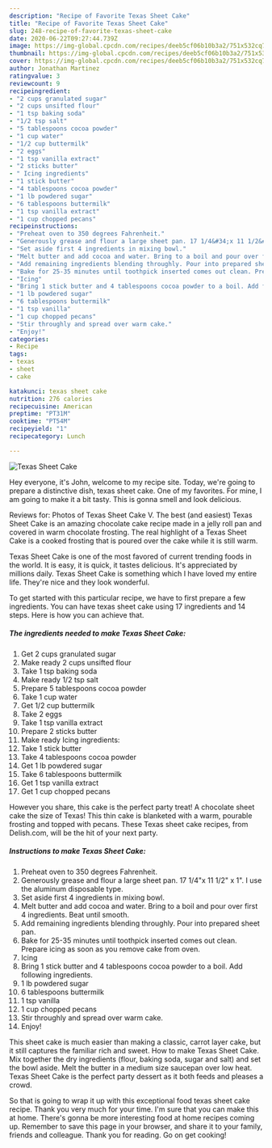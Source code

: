 ```yaml
---
description: "Recipe of Favorite Texas Sheet Cake"
title: "Recipe of Favorite Texas Sheet Cake"
slug: 248-recipe-of-favorite-texas-sheet-cake
date: 2020-06-22T09:27:44.739Z
image: https://img-global.cpcdn.com/recipes/deeb5cf06b10b3a2/751x532cq70/texas-sheet-cake-recipe-main-photo.jpg
thumbnail: https://img-global.cpcdn.com/recipes/deeb5cf06b10b3a2/751x532cq70/texas-sheet-cake-recipe-main-photo.jpg
cover: https://img-global.cpcdn.com/recipes/deeb5cf06b10b3a2/751x532cq70/texas-sheet-cake-recipe-main-photo.jpg
author: Jonathan Martinez
ratingvalue: 3
reviewcount: 9
recipeingredient:
- "2 cups granulated sugar"
- "2 cups unsifted flour"
- "1 tsp baking soda"
- "1/2 tsp salt"
- "5 tablespoons cocoa powder"
- "1 cup water"
- "1/2 cup buttermilk"
- "2 eggs"
- "1 tsp vanilla extract"
- "2 sticks butter"
- " Icing ingredients"
- "1 stick butter"
- "4 tablespoons cocoa powder"
- "1 lb powdered sugar"
- "6 tablespoons buttermilk"
- "1 tsp vanilla extract"
- "1 cup chopped pecans"
recipeinstructions:
- "Preheat oven to 350 degrees Fahrenheit."
- "Generously grease and flour a large sheet pan. 17 1/4&#34;x 11 1/2&#34; x 1&#34;. I use the aluminum disposable type."
- "Set aside first 4 ingredients in mixing bowl."
- "Melt butter and add cocoa and water. Bring to a boil and pour over first 4 ingredients. Beat until smooth."
- "Add remaining ingredients blending throughly. Pour into prepared sheet pan."
- "Bake for 25-35 minutes until toothpick inserted comes out clean. Prepare icing as soon as you remove cake from oven."
- "Icing"
- "Bring 1 stick butter and 4 tablespoons cocoa powder to a boil. Add following ingredients."
- "1 lb powdered sugar"
- "6 tablespoons buttermilk"
- "1 tsp vanilla"
- "1 cup chopped pecans"
- "Stir throughly and spread over warm cake."
- "Enjoy!"
categories:
- Recipe
tags:
- texas
- sheet
- cake

katakunci: texas sheet cake 
nutrition: 276 calories
recipecuisine: American
preptime: "PT31M"
cooktime: "PT54M"
recipeyield: "1"
recipecategory: Lunch

---
```



![Texas Sheet Cake](https://img-global.cpcdn.com/recipes/deeb5cf06b10b3a2/751x532cq70/texas-sheet-cake-recipe-main-photo.jpg)

Hey everyone, it's John, welcome to my recipe site. Today, we're going to prepare a distinctive dish, texas sheet cake. One of my favorites. For mine, I am going to make it a bit tasty. This is gonna smell and look delicious.

Reviews for: Photos of Texas Sheet Cake V. The best (and easiest) Texas Sheet Cake is an amazing chocolate cake recipe made in a jelly roll pan and covered in warm chocolate frosting. The real highlight of a Texas Sheet Cake is a cooked frosting that is poured over the cake while it is still warm.

Texas Sheet Cake is one of the most favored of current trending foods in the world. It is easy, it is quick, it tastes delicious. It's appreciated by millions daily. Texas Sheet Cake is something which I have loved my entire life. They're nice and they look wonderful.


To get started with this particular recipe, we have to first prepare a few ingredients. You can have texas sheet cake using 17 ingredients and 14 steps. Here is how you can achieve that.

<!--inarticleads1-->

##### The ingredients needed to make Texas Sheet Cake:

1. Get 2 cups granulated sugar
1. Make ready 2 cups unsifted flour
1. Take 1 tsp baking soda
1. Make ready 1/2 tsp salt
1. Prepare 5 tablespoons cocoa powder
1. Take 1 cup water
1. Get 1/2 cup buttermilk
1. Take 2 eggs
1. Take 1 tsp vanilla extract
1. Prepare 2 sticks butter
1. Make ready  Icing ingredients:
1. Take 1 stick butter
1. Take 4 tablespoons cocoa powder
1. Get 1 lb powdered sugar
1. Take 6 tablespoons buttermilk
1. Get 1 tsp vanilla extract
1. Get 1 cup chopped pecans


However you share, this cake is the perfect party treat! A chocolate sheet cake the size of Texas! This thin cake is blanketed with a warm, pourable frosting and topped with pecans. These Texas sheet cake recipes, from Delish.com, will be the hit of your next party. 

<!--inarticleads2-->

##### Instructions to make Texas Sheet Cake:

1. Preheat oven to 350 degrees Fahrenheit.
1. Generously grease and flour a large sheet pan. 17 1/4&#34;x 11 1/2&#34; x 1&#34;. I use the aluminum disposable type.
1. Set aside first 4 ingredients in mixing bowl.
1. Melt butter and add cocoa and water. Bring to a boil and pour over first 4 ingredients. Beat until smooth.
1. Add remaining ingredients blending throughly. Pour into prepared sheet pan.
1. Bake for 25-35 minutes until toothpick inserted comes out clean. Prepare icing as soon as you remove cake from oven.
1. Icing
1. Bring 1 stick butter and 4 tablespoons cocoa powder to a boil. Add following ingredients.
1. 1 lb powdered sugar
1. 6 tablespoons buttermilk
1. 1 tsp vanilla
1. 1 cup chopped pecans
1. Stir throughly and spread over warm cake.
1. Enjoy!


This sheet cake is much easier than making a classic, carrot layer cake, but it still captures the familiar rich and sweet. How to make Texas Sheet Cake. Mix together the dry ingredients (flour, baking soda, sugar and salt) and set the bowl aside. Melt the butter in a medium size saucepan over low heat. Texas Sheet Cake is the perfect party dessert as it both feeds and pleases a crowd. 

So that is going to wrap it up with this exceptional food texas sheet cake recipe. Thank you very much for your time. I'm sure that you can make this at home. There's gonna be more interesting food at home recipes coming up. Remember to save this page in your browser, and share it to your family, friends and colleague. Thank you for reading. Go on get cooking!
